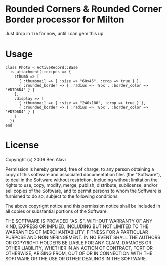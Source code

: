 Rounded Corners & Rounded Corner Border processor for Milton
============================================================

Just drop in `lib` for now, until I can gem this up.

Usage
=====

    class Photo < ActiveRecord::Base  
      is_attachment(:recipes => {
        :thumb => [
          { :thumbnail => { :size => "60x45", :crop => true } }, 
          { :rounded_border => { :radius => '8px', :border_color => '#D7D6D4' } } 
        ],
        :display => [ 
          { :thumbnail => { :size => "240x180", :crop => true } }, 
          { :rounded_border => { :radius => '8px', :border_color => '#D7D6D4' } } 
        ]
      })
    end

License
=======

Copyright (c) 2009 Ben Alavi

Permission is hereby granted, free of charge, to any person obtaining a copy of this software and associated documentation files (the "Software"), to deal in the Software without restriction, including without limitation the rights to use, copy, modify, merge, publish, distribute, sublicense, and/or sell copies of the Software, and to permit persons to whom the Software is furnished to do so, subject to the following conditions:

The above copyright notice and this permission notice shall be included in all copies or substantial portions of the Software.

THE SOFTWARE IS PROVIDED "AS IS", WITHOUT WARRANTY OF ANY KIND, EXPRESS OR IMPLIED, INCLUDING BUT NOT LIMITED TO THE WARRANTIES OF MERCHANTABILITY, FITNESS FOR A PARTICULAR PURPOSE AND NONINFRINGEMENT. IN NO EVENT SHALL THE AUTHORS OR COPYRIGHT HOLDERS BE LIABLE FOR ANY CLAIM, DAMAGES OR OTHER LIABILITY, WHETHER IN AN ACTION OF CONTRACT, TORT OR OTHERWISE, ARISING FROM, OUT OF OR IN CONNECTION WITH THE SOFTWARE OR THE USE OR OTHER DEALINGS IN THE SOFTWARE.